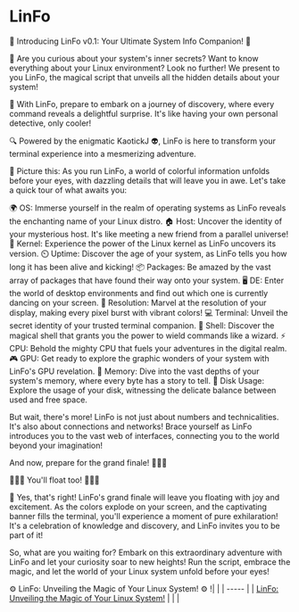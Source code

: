 # LinFo
 🌟 Introducing LinFo v0.1: Your Ultimate System Info Companion! 🌟

🔮 Are you curious about your system's inner secrets? Want to know everything about your Linux environment? Look no further! We present to you LinFo, the magical script that unveils all the hidden details about your system!

🌈 With LinFo, prepare to embark on a journey of discovery, where every command reveals a delightful surprise. It's like having your own personal detective, only cooler!

🔍 Powered by the enigmatic KaotickJ 👽, LinFo is here to transform your terminal experience into a mesmerizing adventure.

🏰 Picture this: As you run LinFo, a world of colorful information unfolds before your eyes, with dazzling details that will leave you in awe. Let's take a quick tour of what awaits you:

🌍 OS: Immerse yourself in the realm of operating systems as LinFo reveals the enchanting name of your Linux distro.
🏠 Host: Uncover the identity of your mysterious host. It's like meeting a new friend from a parallel universe!
🐧 Kernel: Experience the power of the Linux kernel as LinFo uncovers its version.
⏲️ Uptime: Discover the age of your system, as LinFo tells you how long it has been alive and kicking!
📦 Packages: Be amazed by the vast array of packages that have found their way onto your system.
🖥️ DE: Enter the world of desktop environments and find out which one is currently dancing on your screen.
🎨 Resolution: Marvel at the resolution of your display, making every pixel burst with vibrant colors!
💻 Terminal: Unveil the secret identity of your trusted terminal companion.
🔨 Shell: Discover the magical shell that grants you the power to wield commands like a wizard.
⚡️ CPU: Behold the mighty CPU that fuels your adventures in the digital realm.
🎮 GPU: Get ready to explore the graphic wonders of your system with LinFo's GPU revelation.
🧠 Memory: Dive into the vast depths of your system's memory, where every byte has a story to tell.
💾 Disk Usage: Explore the usage of your disk, witnessing the delicate balance between used and free space.

But wait, there's more! LinFo is not just about numbers and technicalities. It's also about connections and networks! Brace yourself as LinFo introduces you to the vast web of interfaces, connecting you to the world beyond your imagination!

And now, prepare for the grand finale! 🎉🎉🎉

🎈🎈🎈 You'll float too! 🎈🎈🎈

🌟 Yes, that's right! LinFo's grand finale will leave you floating with joy and excitement. As the colors explode on your screen, and the captivating banner fills the terminal, you'll experience a moment of pure exhilaration! It's a celebration of knowledge and discovery, and LinFo invites you to be part of it!

So, what are you waiting for? Embark on this extraordinary adventure with LinFo and let your curiosity soar to new heights! Run the script, embrace the magic, and let the world of your Linux system unfold before your eyes!

⚙️ LinFo: Unveiling the Magic of Your Linux System! ⚙️
!|       |
| ----- |
| [LinFo: Unveiling the Magic of Your Linux System!](LinFo.png) |
|       |